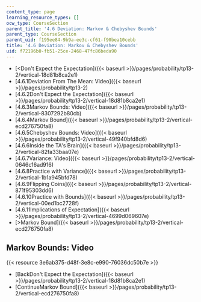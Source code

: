 ```yaml
---
content_type: page
learning_resource_types: []
ocw_type: CourseSection
parent_title: '4.6 Deviation: Markov & Chebyshev Bounds'
parent_type: CourseSection
parent_uid: f195ee84-9b9a-ee3c-cf61-f90bea10cebb
title: '4.6 Deviation: Markov & Chebyshev Bounds'
uid: f72196b0-fb51-25ce-2468-47fc86beda90
---
```


*   [\<Don't Expect the Expectation]({{< baseurl >}}/pages/probability/tp13-2/vertical-18d81b8ca2e1)
*   [4.6.1Deviation From The Mean: Video]({{< baseurl >}}/pages/probability/tp13-2)
*   [4.6.2Don't Expect the Expectation]({{< baseurl >}}/pages/probability/tp13-2/vertical-18d81b8ca2e1)
*   [4.6.3Markov Bounds: Video]({{< baseurl >}}/pages/probability/tp13-2/vertical-8307292b80cb)
*   [4.6.4Markov Bound]({{< baseurl >}}/pages/probability/tp13-2/vertical-ecd276750fa8)
*   [4.6.5Chebyshev Bounds: Video]({{< baseurl >}}/pages/probability/tp13-2/vertical-49f940bfd8d6)
*   [4.6.6Inside the TA's Brain]({{< baseurl >}}/pages/probability/tp13-2/vertical-82fa33baa07e)
*   [4.6.7Variance: Video]({{< baseurl >}}/pages/probability/tp13-2/vertical-0646c16ad916)
*   [4.6.8Practice with Variance]({{< baseurl >}}/pages/probability/tp13-2/vertical-1b1a945bfd78)
*   [4.6.9Flipping Coins]({{< baseurl >}}/pages/probability/tp13-2/vertical-871f95303dd6)
*   [4.6.10Practice with Bounds]({{< baseurl >}}/pages/probability/tp13-2/vertical-00ed1bc2728f)
*   [4.6.11Implications of Expectation]({{< baseurl >}}/pages/probability/tp13-2/vertical-4699d069607e)
*   [\>Markov Bound]({{< baseurl >}}/pages/probability/tp13-2/vertical-ecd276750fa8)

Markov Bounds: Video
--------------------

{{< resource 3e6ab375-d48f-3e8c-e990-76036dc50b7e >}}

*   [BackDon't Expect the Expectation]({{< baseurl >}}/pages/probability/tp13-2/vertical-18d81b8ca2e1)
*   [ContinueMarkov Bound]({{< baseurl >}}/pages/probability/tp13-2/vertical-ecd276750fa8)